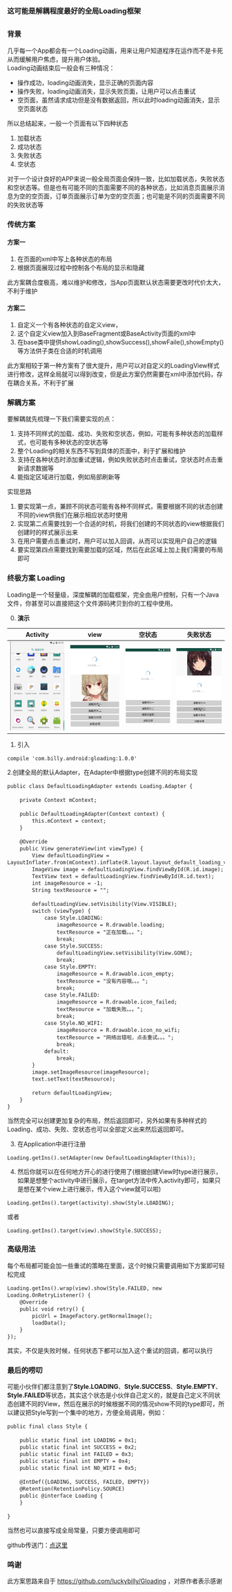 ### 这可能是解耦程度最好的全局Loading框架
##
### 背景
几乎每一个App都会有一个Loading动画，用来让用户知道程序在运作而不是卡死从而缓解用户焦虑，提升用户体验。    
Loading动画结束后一般会有三种情况：
- 操作成功，loading动画消失，显示正确的页面内容
- 操作失败，loading动画消失，显示失败页面，让用户可以点击重试
- 空页面，虽然请求成功但是没有数据返回，所以此时loading动画消失，显示空页面状态

所以总结起来，一般一个页面有以下四种状态
1. 加载状态
2. 成功状态
3. 失败状态
4. 空状态

对于一个设计良好的APP来说一般全局页面会保持一致，比如加载状态，失败状态和空状态等。但是也有可能不同的页面需要不同的各种状态，比如消息页面展示消息为空的空页面，订单页面展示订单为空的空页面；也可能是不同的页面需要不同的失败状态等

### 传统方案
#### 方案一
1. 在页面的xml中写上各种状态的布局
2. 根据页面展现过程中控制各个布局的显示和隐藏

此方案耦合度极高，难以维护和修改，当App页面默认状态需要更改时代价太大，不利于维护

#### 方案二
1. 自定义一个有各种状态的自定义view，
2. 这个自定义view加入到BaseFragment或BaseActivity页面的xml中
3. 在base类中提供showLoading(),showSuccess(),showFaile(),showEmpty()等方法供子类在合适的时机调用

此方案相较于第一种方案有了很大提升，用户可以对自定义的LoadingView样式进行修改，这样全局就可以得到改变，但是此方案仍然需要在xml中添加代码，存在耦合关系，不利于扩展

### 解耦方案
要解耦就先梳理一下我们需要实现的点：
1. 支持不同样式的加载、成功、失败和空状态，例如，可能有多种状态的加载样式，也可能有多种状态的空状态等
2. 整个Loading的相关东西不写到具体的页面中，利于扩展和维护
3. 支持在各种状态时添加重试逻辑，例如失败状态时点击重试，空状态时点击重新请求数据等
4. 能指定区域进行加载，例如局部刷新等

实现思路
1. 要实现第一点，兼顾不同状态可能有各种不同样式，需要根据不同的状态创建不同的view供我们在展示相应状态时使用
2. 实现第二点需要找到一个合适的时机，将我们创建的不同状态的view根据我们创建时的样式展示出来
3. 在用户需要点击重试时，用户可以加入回调，从而可以实现用户自己的逻辑
4. 要实现第四点需要找到需要加载的区域，然后在此区域上加上我们需要的布局即可

### 终极方案 Loading
Loading是一个轻量级，深度解耦的加载框架，完全由用户控制，只有一个Java文件，你甚至可以直接把这个文件源码拷贝到你的工程中使用。

0. **演示**

Activity|view|空状态|失败状态
:---:|:---:|:---:|:---:
<img src="https://raw.githubusercontent.com/ansnail/tc/master/20190624201852.gif" width="200" />|<img src="https://raw.githubusercontent.com/ansnail/tc/master/20190624204201.gif" width="200" />|<img src="https://raw.githubusercontent.com/ansnail/tc/master/20190624204724.gif" width="200" />|<img src="https://raw.githubusercontent.com/ansnail/tc/master/20190624205744.gif" width="200" />
1. 引入
```
compile 'com.billy.android:gloading:1.0.0'
```
2.创建全局的默认Adapter，在Adapter中根据type创建不同的布局实现
```
public class DefaultLoadingAdapter extends Loading.Adapter {

    private Context mContext;

    public DefaultLoadingAdapter(Context context) {
        this.mContext = context;
    }

    @Override
    public View generateView(int viewType) {
        View defaultLoadingView = LayoutInflater.from(mContext).inflate(R.layout.layout_default_loading_view,null);
        ImageView image = defaultLoadingView.findViewById(R.id.image);
        TextView text = defaultLoadingView.findViewById(R.id.text);
        int imageResource = -1;
        String textResource = "";

        defaultLoadingView.setVisibility(View.VISIBLE);
        switch (viewType) {
            case Style.LOADING:
                imageResource = R.drawable.loading;
                textResource = "正在加载。。。";
                break;
            case Style.SUCCESS:
                defaultLoadingView.setVisibility(View.GONE);
                break;
            case Style.EMPTY:
                imageResource = R.drawable.icon_empty;
                textResource = "没有内容哦。。。";
                break;
            case Style.FAILED:
                imageResource = R.drawable.icon_failed;
                textResource = "加载失败。。。";
                break;
            case Style.NO_WIFI:
                imageResource = R.drawable.icon_no_wifi;
                textResource = "网络出错啦，点击重试。。。";
                break;
            default:
                break;
        }
        image.setImageResource(imageResource);
        text.setText(textResource);

        return defaultLoadingView;
    }
}
```
当然完全可以创建更加复杂的布局，然后返回即可，另外如果有多种样式的Loading、成功、失败、空状态也可以全部定义出来然后返回即可。

3. 在Application中进行注册
```
Loading.getIns().setAdapter(new DefaultLoadingAdapter(this));
```
4. 然后你就可以在任何地方开心的进行使用了(根据创建View时type进行展示，如果是想整个activity中进行展示，在target方法中传入activity即可，如果只是想在某个view上进行展示，传入这个view就可以啦)
```
Loading.getIns().target(activity).show(Style.LOADING);
```
或者
```
Loading.getIns().target(view).show(Style.SUCCESS);
```
### 高级用法
每个布局都可能会加一些重试的策略在里面，这个时候只需要调用如下方案即可轻松完成
```
Loading.getIns().wrap(view).show(Style.FAILED, new Loading.OnRetryListener() {
    @Override
    public void retry() {
        picUrl = ImageFactory.getNormalImage();
        loadData();
    }
});
```
其实，不仅是失败时候，任何状态下都可以加入这个重试的回调，都可以执行

### 最后的唠叨
可能小伙伴们都注意到了**Style.LOADING**、**Style.SUCCESS**、**Style.EMPTY**、**Style.FAILED**等状态，其实这个状态是小伙伴自己定义的，就是自己定义不同状态创建不同的View，然后在展示的时候根据不同的情况show不同的type即可，所以建议把Style写到一个集中的地方，方便全局调用，例如：
```
public final class Style {

    public static final int LOADING = 0x1;
    public static final int SUCCESS = 0x2;
    public static final int FAILED = 0x3;
    public static final int EMPTY = 0x4;
    public static final int NO_WIFI = 0x5;

    @IntDef({LOADING, SUCCESS, FAILED, EMPTY})
    @Retention(RetentionPolicy.SOURCE)
    public @interface Loading {
    }

}
```

当然也可以直接写成全局常量，只要方便调用即可

github传送门：[点这里](https://github.com/ansnail/Loading)

### 鸣谢
此方案思路来自于 https://github.com/luckybilly/Gloading ，对原作者表示感谢
